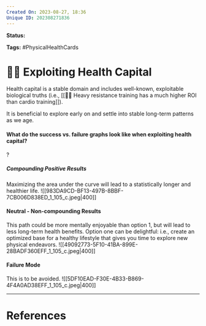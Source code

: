 ```yaml
---
Created On: 2023-08-27, 18:36
Unique ID: 202308271836
---
```

**Status:** 

**Tags:** #PhysicalHealthCards 

# 🏃‍♂️ Exploiting Health Capital

Health capital is a stable domain and includes well-known, exploitable biological truths (i.e., [[🏋️‍♂️ Heavy resistance training has a much higher ROI than cardio training]]). 

It is beneficial to explore early on and settle into stable long-term patterns as we age. 

#### What do the success vs. failure graphs look like when exploiting health capital?
?
##### Compounding Positive Results
Maximizing the area under the curve will lead to a statistically longer and healthier life.
![[983DA9CD-BF13-497B-8BBF-7CB006D838ED_1_105_c.jpeg|400]]
#### Neutral - Non-compounding Results
This path could be more mentally enjoyable than option 1, but will lead to less long-term health benefits. 
Option one can be delightful: i.e., create an optimized base for a healthy lifestyle that gives you time to explore new physical endeavors. 
![[49092773-5F10-41BA-899E-28BADF360EFF_1_105_c.jpeg|400]]
#### Failure Mode
This is to be avoided. 
![[5DF10EAD-F30E-4B33-B869-4F4A0AD38EFF_1_105_c.jpeg|400]]
<!--SR:!2025-04-18,434,290-->



---
# References

